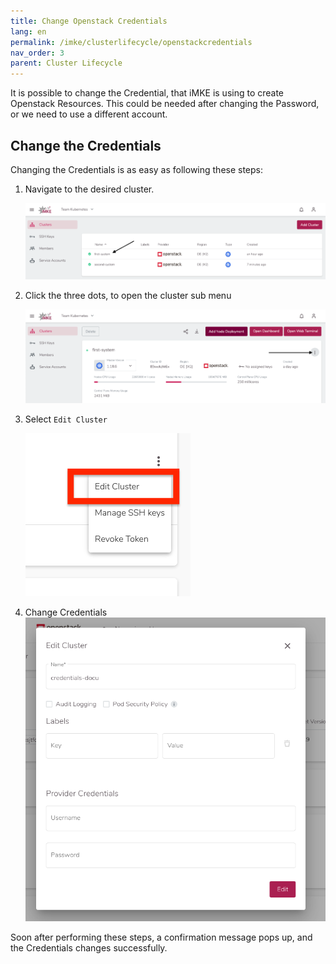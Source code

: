 ```yaml
---
title: Change Openstack Credentials
lang: en
permalink: /imke/clusterlifecycle/openstackcredentials
nav_order: 3
parent: Cluster Lifecycle
---
```


It is possible to change the Credential, that iMKE is using to create Openstack Resources.
This could be needed after changing the Password, or we need to use a different account.

## Change the Credentials

Changing the Credentials is as easy as following these steps:

1. Navigate to the desired cluster.

    ![Clusters](clusters.png)

2. Click the three dots, to open the cluster sub menu

    ![Trhee-Dots](three-dots.png)

3. Select `Edit Cluster`

    ![Edit-Cluster](edit-cluster.png)

4. Change Credentials
    ![Credentials-Edit](credentials-edit.png)

Soon after performing these steps, a confirmation message pops up, and the Credentials changes successfully.
